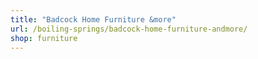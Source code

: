 ```yaml
---
title: "Badcock Home Furniture &more"
url: /boiling-springs/badcock-home-furniture-andmore/
shop: furniture
---
```

